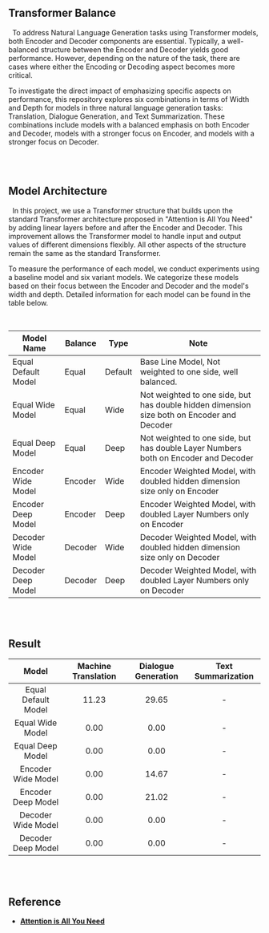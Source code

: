 ## Transformer Balance
&nbsp; To address Natural Language Generation tasks using Transformer models, both Encoder and Decoder components are essential. 
Typically, a well-balanced structure between the Encoder and Decoder yields good performance. 
However, depending on the nature of the task, there are cases where either the Encoding or Decoding aspect becomes more critical.

To investigate the direct impact of emphasizing specific aspects on performance, this repository explores six combinations in terms of Width and Depth for models in three natural language generation tasks: Translation, Dialogue Generation, and Text Summarization. 
These combinations include models with a balanced emphasis on both Encoder and Decoder, models with a stronger focus on Encoder, and models with a stronger focus on Decoder.

<br><br> 


## Model Architecture
&nbsp; In this project, we use a Transformer structure that builds upon the standard Transformer architecture proposed in "Attention is All You Need" by adding linear layers before and after the Encoder and Decoder. 
This improvement allows the Transformer model to handle input and output values of different dimensions flexibly. 
All other aspects of the structure remain the same as the standard Transformer.

To measure the performance of each model, we conduct experiments using a baseline model and six variant models. 
We categorize these models based on their focus between the Encoder and Decoder and the model's width and depth. 
Detailed information for each model can be found in the table below.

<br> 

| Model Name | Balance | Type | Note |
|---|---|---|---|
| Equal Default Model | Equal | Default | Base Line Model, Not weighted to one side, well balanced. |
| Equal Wide Model | Equal | Wide | Not weighted to one side, but has double hidden dimension size both on Encoder and Decoder |
| Equal Deep Model | Equal | Deep | Not weighted to one side, but has double Layer Numbers both on Encoder and Decoder |
| Encoder Wide Model | Encoder | Wide | Encoder Weighted Model, with doubled hidden dimension size only on Encoder |
| Encoder Deep Model | Encoder | Deep | Encoder Weighted Model, with doubled Layer Numbers only on Encoder |
| Decoder Wide Model | Decoder | Wide | Decoder Weighted Model, with doubled hidden dimension size only on Decoder |
| Decoder Deep Model | Decoder | Deep | Decoder Weighted Model, with doubled Layer Numbers only on Decoder |

<br><br>


## Result
| Model | Machine Translation | Dialogue Generation | Text Summarization |
|:---:|:---:|:---:|:---:|
| Equal Default Model | 11.23 | 29.65 | - |
| Equal Wide Model | 0.00 | 0.00 | - |
| Equal Deep Model | 0.00 | 0.00 | - |
| Encoder Wide Model | 0.00 | 14.67 | - |
| Encoder Deep Model | 0.00 | 21.02 | - |
| Decoder Wide Model | 0.00 | 0.00 | - |
| Decoder Deep Model | 0.00 | 0.00 | - |

<br><br> 

## Reference
* [**Attention is All You Need**](https://arxiv.org/abs/1706.03762)
<br> 
